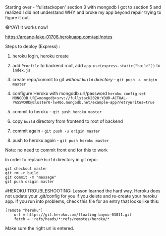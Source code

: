 Starting over - 'fullstackopen' section 3 with mongodb
I got to section 5 and realized I did not understand WHY and broke my app beyond repair trying to figure it out.

😁YAY! It works now!

https://arcane-lake-01706.herokuapp.com/api/notes

Steps to deploy (Express) :

1. heroku login, heroku create

2. add `Procfile` to backend root, add `app.use(express.static("build"))` to `index.js`

3. create repo/commit to git _without `build` directory_ - `git push -u origin master`

4. configure Heroku with mongodb url/password `heroku config:set MONGODB_URI=mongodb+srv://fullstack2020:YOUR-ACTUAL-PASSWORD@cluster0-lw40o.mongodb.net/example-app?retryWrites=true`

5. commit to heroku - `git push heroku master`

6. copy `build` directory from frontend to root of backend

7. commit again - `git push -u origin master`

8. push to heroku again - `git push heroku master`

Note: no need to commit front end for this to work

In order to replace `build` directory in git repo:

```
git checkout master
git rm -r build
git commit -m "message"
git push origin master

```

#HEROKU TROUBLESHOOTING:
Lesson learned the hard way. Heroku does not update your .git/config for you if you delete and re-create your heroku app. If you run into problems, check this file for an entry that looks like this:

```
[remote "heroku"]
	url = https://git.heroku.com/floating-bayou-03011.git
	fetch = +refs/heads/*:refs/remotes/heroku/*

```
Make sure the right url is entered.